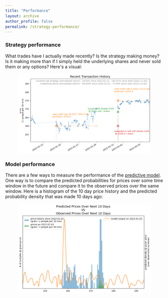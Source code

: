 ```yaml
---
title: "Performance"
layout: archive
author_profile: false
permalink: /strategy-performance/
---
```


### Strategy performance
What trades have I actually made recently? Is the strategy making money?  Is it making more than if I simply held the underlying shares and never sold them or any options? Here's a visual:
<figure class="half">
    <a href="../images/transaction_history.png"><img src="../images/transaction_history.png"></a>
</figure>

### Model performance
There are a few ways to measure the performance of the [predictive model](https://arkm97.github.io/covered-calls/volatility-model/).  One way is to compare the predicted probabilities for prices over some time window in the future and compare it to the observed prices over the same window.  Here is a histogram of the 10 day price history and the predicted probability density that was made 10 days ago:

<figure class="half">
    <a href="../images/prediction_vs_outcome.png"><img src="../images/prediction_vs_outcome.png"></a>
</figure>
